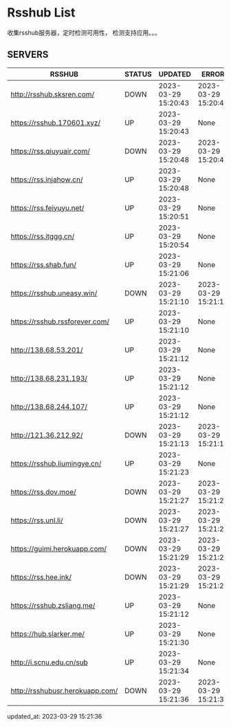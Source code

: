 # Rsshub List

收集rsshub服务器，定时检测可用性， 检测支持应用。。。


## SERVERS

|  RSSHUB   | STATUS  | UPDATED  | ERROR  | TWITTER |  
|  ----  | ----  | ----  | ----  | ---- |  
| http://rsshub.sksren.com/ | DOWN | 2023-03-29 15:20:43 | 2023-03-29 15:20:43 |  
| https://rsshub.170601.xyz/ | UP | 2023-03-29 15:20:43 | None |OK|  
| https://rss.qiuyuair.com/ | DOWN | 2023-03-29 15:20:48 | 2023-03-29 15:20:48 |  
| https://rss.injahow.cn/ | UP | 2023-03-29 15:20:48 | None ||  
| https://rss.feiyuyu.net/ | UP | 2023-03-29 15:20:51 | None |OK|  
| https://rss.itggg.cn/ | UP | 2023-03-29 15:20:54 | None ||  
| https://rss.shab.fun/ | UP | 2023-03-29 15:21:06 | None |OK|  
| https://rsshub.uneasy.win/ | DOWN | 2023-03-29 15:21:10 | 2023-03-29 15:21:10 |  
| https://rsshub.rssforever.com/ | UP | 2023-03-29 15:21:10 | None |OK|  
| http://138.68.53.201/ | UP | 2023-03-29 15:21:12 | None ||  
| http://138.68.231.193/ | UP | 2023-03-29 15:21:12 | None ||  
| http://138.68.244.107/ | UP | 2023-03-29 15:21:12 | None ||  
| http://121.36.212.92/ | DOWN | 2023-03-29 15:21:13 | 2023-03-29 15:21:13 |  
| https://rsshub.liumingye.cn/ | UP | 2023-03-29 15:21:23 | None |OK|  
| https://rss.dov.moe/ | DOWN | 2023-03-29 15:21:27 | 2023-03-29 15:21:27 |  
| https://rss.unl.li/ | DOWN | 2023-03-29 15:21:27 | 2023-03-29 15:21:27 |  
| https://guimi.herokuapp.com/ | DOWN | 2023-03-29 15:21:29 | 2023-03-29 15:21:29 |  
| https://rss.hee.ink/ | DOWN | 2023-03-29 15:21:29 | 2023-03-29 15:21:29 |  
| https://rsshub.zsliang.me/ | UP | 2023-03-29 15:21:12 | None |OK|  
| https://hub.slarker.me/ | UP | 2023-03-29 15:21:30 | None |OK|  
| http://i.scnu.edu.cn/sub | UP | 2023-03-29 15:21:34 | None ||  
| http://rsshubusr.herokuapp.com/ | DOWN | 2023-03-29 15:21:36 | 2023-03-29 15:21:36 |  
  

updated_at: 2023-03-29 15:21:36  
